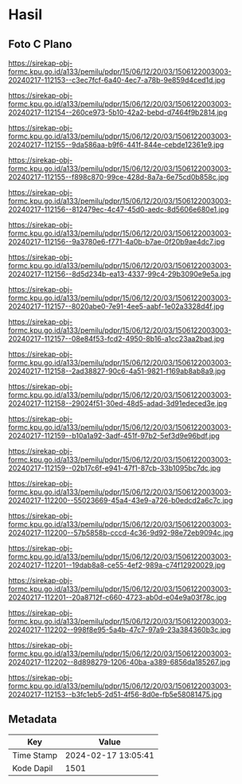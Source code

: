 # Hasil

## Foto C Plano

https://sirekap-obj-formc.kpu.go.id/a133/pemilu/pdpr/15/06/12/20/03/1506122003003-20240217-112153--c3ec7fcf-6a40-4ec7-a78b-9e859d4ced1d.jpg

https://sirekap-obj-formc.kpu.go.id/a133/pemilu/pdpr/15/06/12/20/03/1506122003003-20240217-112154--260ce973-5b10-42a2-bebd-d7464f9b2814.jpg

https://sirekap-obj-formc.kpu.go.id/a133/pemilu/pdpr/15/06/12/20/03/1506122003003-20240217-112155--9da586aa-b9f6-441f-844e-cebde12361e9.jpg

https://sirekap-obj-formc.kpu.go.id/a133/pemilu/pdpr/15/06/12/20/03/1506122003003-20240217-112155--f898c870-99ce-428d-8a7a-6e75cd0b858c.jpg

https://sirekap-obj-formc.kpu.go.id/a133/pemilu/pdpr/15/06/12/20/03/1506122003003-20240217-112156--812479ec-4c47-45d0-aedc-8d5606e680e1.jpg

https://sirekap-obj-formc.kpu.go.id/a133/pemilu/pdpr/15/06/12/20/03/1506122003003-20240217-112156--9a3780e6-f771-4a0b-b7ae-0f20b9ae4dc7.jpg

https://sirekap-obj-formc.kpu.go.id/a133/pemilu/pdpr/15/06/12/20/03/1506122003003-20240217-112156--8d5d234b-ea13-4337-99c4-29b3090e9e5a.jpg

https://sirekap-obj-formc.kpu.go.id/a133/pemilu/pdpr/15/06/12/20/03/1506122003003-20240217-112157--8020abe0-7e91-4ee5-aabf-1e02a3328d4f.jpg

https://sirekap-obj-formc.kpu.go.id/a133/pemilu/pdpr/15/06/12/20/03/1506122003003-20240217-112157--08e84f53-fcd2-4950-8b16-a1cc23aa2bad.jpg

https://sirekap-obj-formc.kpu.go.id/a133/pemilu/pdpr/15/06/12/20/03/1506122003003-20240217-112158--2ad38827-90c6-4a51-9821-f169ab8ab8a9.jpg

https://sirekap-obj-formc.kpu.go.id/a133/pemilu/pdpr/15/06/12/20/03/1506122003003-20240217-112158--29024f51-30ed-48d5-adad-3d91edeced3e.jpg

https://sirekap-obj-formc.kpu.go.id/a133/pemilu/pdpr/15/06/12/20/03/1506122003003-20240217-112159--b10a1a92-3adf-451f-97b2-5ef3d9e96bdf.jpg

https://sirekap-obj-formc.kpu.go.id/a133/pemilu/pdpr/15/06/12/20/03/1506122003003-20240217-112159--02b17c6f-e941-47f1-87cb-33b1095bc7dc.jpg

https://sirekap-obj-formc.kpu.go.id/a133/pemilu/pdpr/15/06/12/20/03/1506122003003-20240217-112200--55023669-45a4-43e9-a726-b0edcd2a6c7c.jpg

https://sirekap-obj-formc.kpu.go.id/a133/pemilu/pdpr/15/06/12/20/03/1506122003003-20240217-112200--57b5858b-cccd-4c36-9d92-98e72eb9094c.jpg

https://sirekap-obj-formc.kpu.go.id/a133/pemilu/pdpr/15/06/12/20/03/1506122003003-20240217-112201--19dab8a8-ce55-4ef2-989a-c74f12920029.jpg

https://sirekap-obj-formc.kpu.go.id/a133/pemilu/pdpr/15/06/12/20/03/1506122003003-20240217-112201--20a8712f-c660-4723-ab0d-e04e9a03f78c.jpg

https://sirekap-obj-formc.kpu.go.id/a133/pemilu/pdpr/15/06/12/20/03/1506122003003-20240217-112202--998f8e95-5a4b-47c7-97a9-23a384360b3c.jpg

https://sirekap-obj-formc.kpu.go.id/a133/pemilu/pdpr/15/06/12/20/03/1506122003003-20240217-112202--8d898279-1206-40ba-a389-6856da185267.jpg

https://sirekap-obj-formc.kpu.go.id/a133/pemilu/pdpr/15/06/12/20/03/1506122003003-20240217-112153--b3fc1eb5-2d51-4f56-8d0e-fb5e58081475.jpg


## Metadata

| Key        | Value               |
| ---------- | ------------------- |
| Time Stamp | 2024-02-17 13:05:41 |
| Kode Dapil | 1501                |



